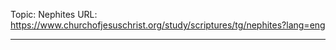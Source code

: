 Topic: Nephites
URL: https://www.churchofjesuschrist.org/study/scriptures/tg/nephites?lang=eng

---


